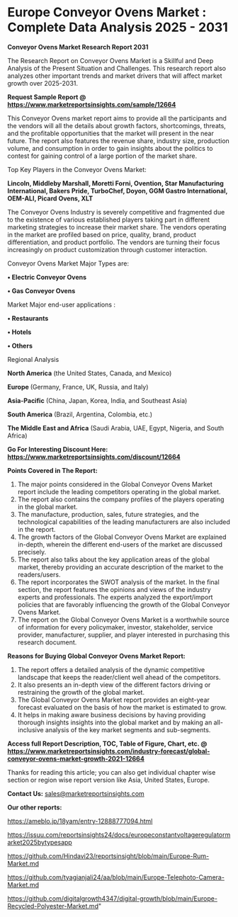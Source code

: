 # Europe Conveyor Ovens Market : Complete Data Analysis 2025 - 2031

<strong>Conveyor Ovens Market Research Report 2031</strong>

The Research Report on Conveyor Ovens Market is a Skillful and Deep Analysis of the Present Situation and Challenges. This research report also analyzes other important trends and market drivers that will affect market growth over 2025-2031.

<strong>Request Sample Report @ <a href=https://www.marketreportsinsights.com/sample/12664>https://www.marketreportsinsights.com/sample/12664</a></strong>

This Conveyor Ovens market report aims to provide all the participants and the vendors will all the details about growth factors, shortcomings, threats, and the profitable opportunities that the market will present in the near future. The report also features the revenue share, industry size, production volume, and consumption in order to gain insights about the politics to contest for gaining control of a large portion of the market share.

Top Key Players in the Conveyor Ovens Market:

<strong>Lincoln, Middleby Marshall, Moretti Forni, Ovention, Star Manufacturing International, Bakers Pride, TurboChef, Doyon, GGM Gastro International, OEM-ALI, Picard Ovens, XLT</strong>

The Conveyor Ovens Industry is severely competitive and fragmented due to the existence of various established players taking part in different marketing strategies to increase their market share. The vendors operating in the market are profiled based on price, quality, brand, product differentiation, and product portfolio. The vendors are turning their focus increasingly on product customization through customer interaction.

Conveyor Ovens Market Major Types are:

<strong>• Electric Conveyor Ovens

• Gas Conveyor Ovens</strong>

Market Major end-user applications :

<strong>• Restaurants

• Hotels

• Others</strong>

Regional Analysis

</u><strong><b>North America</b></strong> (the United States, Canada, and Mexico)

<strong><b>Europe </b></strong>(Germany, France, UK, Russia, and Italy)

<strong><b>Asia-Pacific</b></strong> (China, Japan, Korea, India, and Southeast Asia)

<strong><b>South America</b></strong> (Brazil, Argentina, Colombia, etc.)

<strong><b>The Middle East and Africa</b></strong> (Saudi Arabia, UAE, Egypt, Nigeria, and South Africa)

<strong>Go For Interesting Discount Here: <a href=https://www.marketreportsinsights.com/discount/12664>https://www.marketreportsinsights.com/discount/12664</a></strong>

<strong>Points Covered in The Report:</strong>
<ol>
  <li>The major points considered in the Global Conveyor Ovens Market report include the leading competitors operating in the global market.</li>
  <li>The report also contains the company profiles of the players operating in the global market.</li>
  <li>The manufacture, production, sales, future strategies, and the technological capabilities of the leading manufacturers are also included in the report.</li>
  <li>The growth factors of the Global Conveyor Ovens Market are explained in-depth, wherein the different end-users of the market are discussed precisely.</li>
  <li>The report also talks about the key application areas of the global market, thereby providing an accurate description of the market to the readers/users.</li>
  <li>The report incorporates the SWOT analysis of the market. In the final section, the report features the opinions and views of the industry experts and professionals. The experts analyzed the export/import policies that are favorably influencing the growth of the Global Conveyor Ovens Market.</li>
  <li>The report on the Global Conveyor Ovens Market is a worthwhile source of information for every policymaker, investor, stakeholder, service provider, manufacturer, supplier, and player interested in purchasing this research document.</li>
</ol>
<strong>Reasons for Buying Global Conveyor Ovens Market Report:</strong>

<ol>
  <li>The report offers a detailed analysis of the dynamic competitive landscape that keeps the reader/client well ahead of the competitors.</li>
  <li>It also presents an in-depth view of the different factors driving or restraining the growth of the global market.</li>
  <li>The Global Conveyor Ovens Market report provides an eight-year forecast evaluated on the basis of how the market is estimated to grow.</li>
  <li>It helps in making aware business decisions by having providing thorough insights insights into the global market and by making an all-inclusive analysis of the key market segments and sub-segments.</li>
</ol>
<strong>Access full Report Description, TOC, Table of Figure, Chart, etc. @ <a href=https://www.marketreportsinsights.com/industry-forecast/global-conveyor-ovens-market-growth-2021-12664>https://www.marketreportsinsights.com/industry-forecast/global-conveyor-ovens-market-growth-2021-12664</a></strong>


Thanks for reading this article; you can also get individual chapter wise section or region wise report version like Asia, United States, Europe.

<strong>Contact Us:</strong>
sales@marketreportsinsights.com

<strong>Our other reports:</strong>

<a href=https://ameblo.jp/18yam/entry-12888777094.html>https://ameblo.jp/18yam/entry-12888777094.html</a>

<a href=https://issuu.com/reportsinsights24/docs/europeconstantvoltageregulatormarket2025bytypesapp>https://issuu.com/reportsinsights24/docs/europeconstantvoltageregulatormarket2025bytypesapp</a>

<a href=https://github.com/Hindavi23/reportsinsight/blob/main/Europe-Rum-Market.md>https://github.com/Hindavi23/reportsinsight/blob/main/Europe-Rum-Market.md</a>

<a href=https://github.com/tyagianjali24/aa/blob/main/Europe-Telephoto-Camera-Market.md>https://github.com/tyagianjali24/aa/blob/main/Europe-Telephoto-Camera-Market.md</a>

<a href=https://github.com/digitalgrowth4347/digital-growth/blob/main/Europe-Recycled-Polyester-Market.md>https://github.com/digitalgrowth4347/digital-growth/blob/main/Europe-Recycled-Polyester-Market.md</a>"
